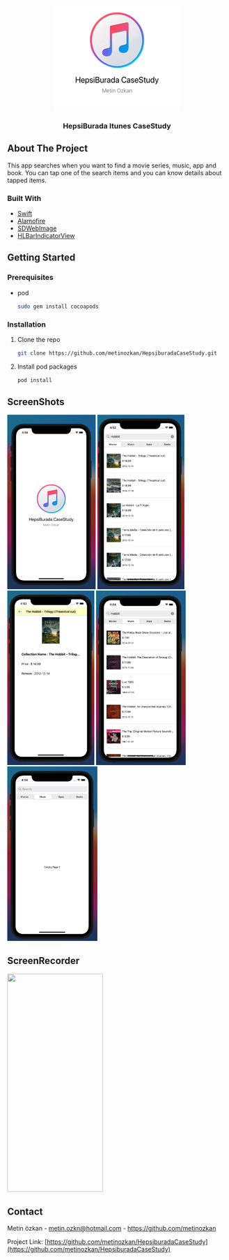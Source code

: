 <!-- PROJECT LOGO -->
<br />
<div align="center">
  <a href="https://github.com/metinozkan/HepsiburadaCaseStudy">
    <img src="./forReadme/appLogo.png" alt="Logo" width="290" height="240">
  </a>

  <h3 align="center">HepsiBurada Itunes CaseStudy</h3>

</div>

<!-- ABOUT THE PROJECT -->

## About The Project

This app searches when you want to find a movie series, music, app and book. You can tap one of the search items and you can know details about tapped items.

### Built With

- [Swift](https://swift.org/)
- [Alamofire](https://github.com/Alamofire/Alamofire)
- [SDWebImage](https://github.com/SDWebImage/SDWebImage)
- [HLBarIndicatorView](https://github.com/pandaApe/HLBarIndicatorView)

<!-- GETTING STARTED -->

## Getting Started

### Prerequisites

- pod
  ```sh
  sudo gem install cocoapods
  ```

### Installation

1. Clone the repo
   ```sh
   git clone https://github.com/metinozkan/HepsiburadaCaseStudy.git
   ```
2. Install pod packages
   ```sh
   pod install
   ```

## ScreenShots

<div align="left" style="margin-bottom:1em">
   <img src="./forReadme/launchScreen.png" width="auto" height="400"/>
    <img src="./forReadme/firstPage.png" width="auto" height="400"/>
    <img src="./forReadme/secondPage.png" width="auto" height="400"/>
    <img src="./forReadme/thirdPage.png" width="auto" height="400"/>
    <img src="./forReadme/emptyPage.png" width="auto" height="400"/>
</div>

## ScreenRecorder

<img src="./forReadme/caseStudyGif.gif" width="220" height="500"/>

<!-- CONTACT -->

## Contact

Metin özkan - metin.ozkn@hotmail.com - https://github.com/metinozkan

Project Link: [https://github.com/metinozkan/HepsiburadaCaseStudy](https://github.com/metinozkan/HepsiburadaCaseStudy)

